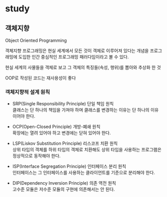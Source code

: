 # study

## 객체지향


Object Oriented Programming

객체지향 프로그래밍은 현실 세계에서 모든 것이 객체로 이루어져 있다는 개념을 프로그래밍에 도입한 인간 중심적인 프로그래밍 패러다임이라고 볼 수 있다.

현실 세계의 사물들을 객체로 보고 그 객체의 특징들(속성, 행위)를 뽑아와 추상화 한 것

OOP로 작성된 코드는 재사용성이 좋다




### 객체지향적 설계 원칙

* SRP(Single Responsibility Principle) 단일 책임 원칙
<br>클래스는 단 하나의 책임을 가져야 하며 클래스를 변경하는 이유는 단 하나의 이유이어야 한다.

* OCP(Open-Closed Principle) 개방-폐쇄 원칙
<br> 확장에는 열려 있어야 하고 변경에는 닫혀 있어야 한다.

* LSP(Liskov Substitution Principle) 리스코프 치환 원칙
<br> 상위 타입의 객체를 하위 타입의 객체로 치환해도 상위 타입을 사용하는 프로그램은 정상적으로 동작해야 한다.

* ISP(Interface Segregation Principle) 인터페이스 분리 원칙
<br> 인터페이스는 그 인터페이스를 사용하는 클라이언트를 기준으로 분리해야 한다.

* DIP(Dependency Inversion Principle) 의존 역전 원칙
  <br>고수준 모듈은 저수준 모듈의 구현에 의존해서는 안 된다.
